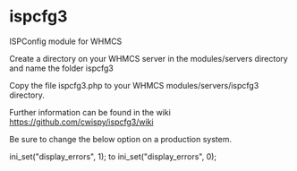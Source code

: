 ispcfg3
======

ISPConfig module for WHMCS

Create a directory on your WHMCS server in the modules/servers directory and name the folder ispcfg3

Copy the file ispcfg3.php to your WHMCS modules/servers/ispcfg3 directory.

Further information can be found in the wiki https://github.com/cwispy/ispcfg3/wiki

Be sure to change the below option on a production system.

ini_set("display_errors", 1);
to
ini_set("display_errors", 0);
